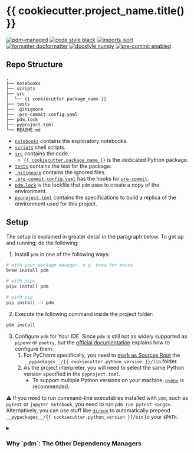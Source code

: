 # {{ cookiecutter.project_name.title() }}

[![pdm-managed](https://img.shields.io/badge/pdm-managed-blueviolet)](https://pdm.fming.dev)
[![code style black](https://img.shields.io/badge/code%20style-black-000000.svg)](https://github.com/psf/black)
[![imports isort](https://img.shields.io/badge/%20imports-isort-%231674b1)](https://pycqa.github.io/isort/)
[![formatter docformatter](https://img.shields.io/badge/%20formatter-docformatter-fedcba.svg)](https://github.com/PyCQA/docformatter)
[![docstyle numpy](https://img.shields.io/badge/%20style-numpy-459db9.svg)](https://numpydoc.readthedocs.io/en/latest/format.html)
[![pre-commit enabled](https://img.shields.io/badge/pre--commit-enabled-brightgreen?logo=pre-commit&logoColor=white)](https://github.com/pre-commit/pre-commit)

## Repo Structure

```
.
├── notebooks
├── scripts
├── src
│  └── {{ cookiecutter.package_name }}
├── tests
├── .gitignore
├── .pre-commit-config.yaml
├── pdm.lock
├── pyproject.toml
└── README.md
```

* [`notebooks`]() contains the exploratory notebooks.
* [`scripts`]() shell scripts.
* [`src`]() contains the code.
    * [`{{ cookiecutter.package_name }}`]() is the dedicated Python package.
* [`tests`]() contains the test for the package.
* [`.gitignore`]() contains the ignored files.
* [`.pre-commit-config.yaml`]() has the hooks for [`pre-commit`](https://github.com/pre-commit/pre-commit).
* [`pdm.lock`]() is the lockfile that `pdm` uses to create a copy of the environment.
* [`pyproject.toml`]() contains the specifications to build a replica of the environment used for this project.

## Setup

The setup is explained in greater detail in the paragraph below. To get up and running, do the following:

1. Install `pdm` in one of the following ways:

```bash
# with your package manager, e.g. brew for macos
brew install pdm

# with pipx
pipx install pdm

# with pip
pip install -U pdm
```

2. Execute the following command inside the project folder:

```bash
pdm install
```

3. Configure `pdm` for Your IDE. Since `pdm` is still not as widely supported as `pipenv` or `poetry`, but
   the [official documentation](https://pdm.fming.dev/#use-with-ide) explains how to configure them:
    1. For PyCharm specifically, you need
       to [mark as Sources Root](https://www.jetbrains.com/help/pycharm/configuring-project-structure.html#mark-dir-project-view)
       the `__pypackages__/{{ cookiecutter.python_version }}/lib` folder.
    2. As the project interpreter, you will need to select the same Python version specified in the `pyproject.toml`.
        * To support multiple Python versions on your machine, [`pyenv`](https://github.com/pyenv/pyenv) is recommended.

:warning: If you need to run command-line executables installed with `pdm`, such as `pytest` or `jupyter notebook`, you need to run `pdm run pytest <args>`.
Alternatively, you can use stuff like [`direnv`](https://direnv.net) to automatically prepend `__pypackages__/{{ cookiecutter.python_version }}/bin` to your `$PATH`.

<details>
   <summary><h3>Why `pdm`: The Other Dependency Managers</h3></summary>

There are a lot of Python dependency management tools - each with its own set of trade-offs. `conda` is painfully slow
and does not offer many of the capabilities that dependency managers display today - starting from the user
interface. [`mamba`](https://github.com/mamba-org/mamba) is a worthy replacement that can be installed in your
base `conda` environment. However, this does not solve problems such as cross-platform compatibility with Unix and
Windows OS. To ensure maximum compatibility, `pip` and virtualenv-based managers were chosen. Crucially, `conda` does
not support differentiation between production and development dependencies: tools such as `pytest` and `tox` will end
up in the same environment specification file - while they should be separated.

`poetry` does not suffer from these weaknesses, as it is production/build oriented. Yet, it was not considered as it
overly-uses upper version constraints (see [here](https://iscinumpy.dev/post/bound-version-constraints/)
and [here](https://iscinumpy.dev/post/poetry-versions/)) and, crucially, **does not plan to follow future PEP
standards**. [`pipenv`](https://github.com/pypa/pipenv) does not, but requires running a shell subprocess to work. `pdm`
is the latest addition in Python dependency management and it is developed independently by a member of PyPA, i.e. the
Python Packaging Authority. It is by far the most complete, albeit it lacks mainstream support that all the other
managers. `pipenv` and `pdm` support PEP standards and adopt the `pyproject.toml` file specification to ensure
deterministic builds.

</details>
